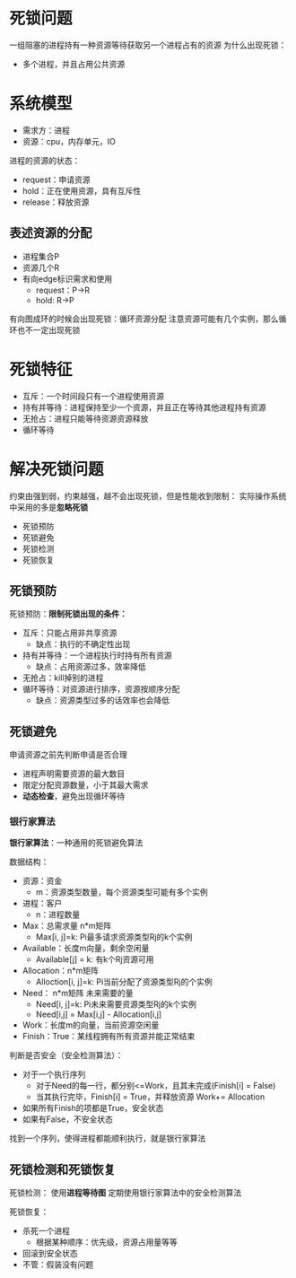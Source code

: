 # 死锁问题
一组阻塞的进程持有一种资源等待获取另一个进程占有的资源
为什么出现死锁：
- 多个进程，并且占用公共资源

# 系统模型
- 需求方：进程
- 资源：cpu，内存单元，IO

进程的资源的状态：
- request：申请资源
- hold：正在使用资源，具有互斥性
- release：释放资源

## 表述资源的分配
- 进程集合P
- 资源几个R
- 有向edge标识需求和使用
	- request：P->R
	- hold: R->P

有向图成环的时候会出现死锁：循环资源分配
注意资源可能有几个实例，那么循环也不一定出现死锁

# 死锁特征 
- 互斥：一个时间段只有一个进程使用资源
- 持有并等待：进程保持至少一个资源，并且正在等待其他进程持有资源
- 无抢占：进程只能等待资源资源释放
- 循环等待

# 解决死锁问题
约束由强到弱，约束越强，越不会出现死锁，但是性能收到限制：
实际操作系统中采用的多是**忽略死锁**
- 死锁预防
- 死锁避免
- 死锁检测
- 死锁恢复

## 死锁预防
死锁预防：**限制死锁出现的条件：**
- 互斥：只能占用非共享资源
	- 缺点：执行的不确定性出现
- 持有并等待：一个进程执行时持有所有资源
	- 缺点：占用资源过多，效率降低
- 无抢占：kill掉别的进程
- 循环等待：对资源进行排序，资源按顺序分配
	- 缺点：资源类型过多的话效率也会降低

## 死锁避免
申请资源之前先判断申请是否合理
- 进程声明需要资源的最大数目
- 限定分配资源数量，小于其最大需求
- **动态检查**，避免出现循环等待

### 银行家算法
**银行家算法**：一种通用的死锁避免算法

数据结构：
- 资源：资金
	- m：资源类型数量，每个资源类型可能有多个实例
- 进程：客户
	- n：进程数量
- Max：总需求量 n*m矩阵
	- Max[i, j]=k: Pi最多请求资源类型Rj的k个实例
- Available：长度m向量，剩余空闲量
	- Available[j] = k: 有k个Rj资源可用
- Allocation：n*m矩阵
	- Alloction[i, j]=k: Pi当前分配了资源类型Rj的个实例
- Need： n*m矩阵 未来需要的量
	- Need[i, j]=k: Pi未来需要资源类型Rj的k个实例
	- Need[i,j] = Max[i,j] - Allocation[i,j]
- Work：长度m的向量，当前资源空闲量
- Finish：True：某线程拥有所有资源并能正常结束 

判断是否安全（安全检测算法）：
- 对于一个执行序列
	- 对于Need的每一行，都分别<=Work，且其未完成(Finish[i] = False)
	- 当其执行完毕，Finish[i] = True，并释放资源 Work+= Allocation
- 如果所有Finish的项都是True，安全状态
- 如果有False，不安全状态

找到一个序列，使得进程都能顺利执行，就是银行家算法

## 死锁检测和死锁恢复
死锁检测：
使用**进程等待图**
定期使用银行家算法中的安全检测算法

死锁恢复：
- 杀死一个进程
	- 根据某种顺序：优先级，资源占用量等等
- 回滚到安全状态
- 不管：假装没有问题